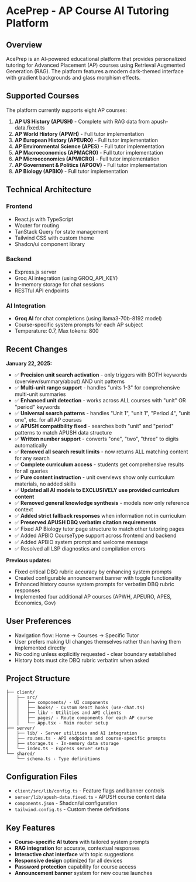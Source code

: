 # AcePrep - AP Course AI Tutoring Platform

## Overview

AcePrep is an AI-powered educational platform that provides personalized tutoring for Advanced Placement (AP) courses using Retrieval Augmented Generation (RAG). The platform features a modern dark-themed interface with gradient backgrounds and glass morphism effects.

## Supported Courses

The platform currently supports eight AP courses:

1. **AP US History (APUSH)** - Complete with RAG data from apush-data.fixed.ts
2. **AP World History (APWH)** - Full tutor implementation
3. **AP European History (APEURO)** - Full tutor implementation  
4. **AP Environmental Science (APES)** - Full tutor implementation
5. **AP Macroeconomics (APMACRO)** - Full tutor implementation
6. **AP Microeconomics (APMICRO)** - Full tutor implementation
7. **AP Government & Politics (APGOV)** - Full tutor implementation
8. **AP Biology (APBIO)** - Full tutor implementation

## Technical Architecture

### Frontend
- React.js with TypeScript
- Wouter for routing
- TanStack Query for state management
- Tailwind CSS with custom theme
- Shadcn/ui component library

### Backend
- Express.js server
- Groq AI integration (using GROQ_API_KEY)
- In-memory storage for chat sessions
- RESTful API endpoints

### AI Integration
- **Groq AI** for chat completions (using llama3-70b-8192 model)
- Course-specific system prompts for each AP subject
- Temperature: 0.7, Max tokens: 800

## Recent Changes

**January 22, 2025:**
- ✅ **Precision unit search activation** - only triggers with BOTH keywords (overview/summary/about) AND unit patterns
- ✅ **Multi-unit range support** - handles "units 1-3" for comprehensive multi-unit summaries
- ✅ **Enhanced unit detection** - works across ALL courses with "unit" OR "period" keywords
- ✅ **Universal search patterns** - handles "Unit 1", "unit 1", "Period 4", "unit one", etc. for all AP courses
- ✅ **APUSH compatibility fixed** - searches both "unit" and "period" patterns to match APUSH data structure
- ✅ **Written number support** - converts "one", "two", "three" to digits automatically
- ✅ **Removed all search result limits** - now returns ALL matching content for any search
- ✅ **Complete curriculum access** - students get comprehensive results for all queries
- ✅ **Pure content instruction** - unit overviews show only curriculum materials, no added skills
- ✅ **Updated all AI models to EXCLUSIVELY use provided curriculum content**
- ✅ **Removed general knowledge synthesis** - models now only reference context
- ✅ **Added strict fallback responses** when information not in curriculum 
- ✅ **Preserved APUSH DBQ verbatim citation requirements**
- ✅ Fixed AP Biology tutor page structure to match other tutoring pages
- ✅ Added APBIO CourseType support across frontend and backend
- ✅ Added APBIO system prompt and welcome message
- ✅ Resolved all LSP diagnostics and compilation errors

**Previous updates:**
- Fixed critical DBQ rubric accuracy by enhancing system prompts
- Created configurable announcement banner with toggle functionality
- Enhanced history course system prompts for verbatim DBQ rubric responses
- Implemented four additional AP courses (APWH, APEURO, APES, Economics, Gov)

## User Preferences

- Navigation flow: Home → Courses → Specific Tutor
- User prefers making UI changes themselves rather than having them implemented directly
- No coding unless explicitly requested - clear boundary established
- History bots must cite DBQ rubric verbatim when asked

## Project Structure

```
├── client/
│   ├── src/
│   │   ├── components/ - UI components
│   │   ├── hooks/ - Custom React hooks (use-chat.ts)
│   │   ├── lib/ - Utilities and API clients
│   │   ├── pages/ - Route components for each AP course
│   │   └── App.tsx - Main router setup
├── server/
│   ├── lib/ - Server utilities and AI integration
│   ├── routes.ts - API endpoints and course-specific prompts
│   ├── storage.ts - In-memory data storage
│   └── index.ts - Express server setup
└── shared/
    └── schema.ts - Type definitions
```

## Configuration Files

- `client/src/lib/config.ts` - Feature flags and banner controls
- `server/lib/apush-data.fixed.ts` - APUSH course content data
- `components.json` - Shadcn/ui configuration
- `tailwind.config.ts` - Custom theme definitions

## Key Features

- **Course-specific AI tutors** with tailored system prompts
- **RAG integration** for accurate, contextual responses
- **Interactive chat interface** with topic suggestions
- **Responsive design** optimized for all devices
- **Password protection** capability for course access
- **Announcement banner** system for new course launches